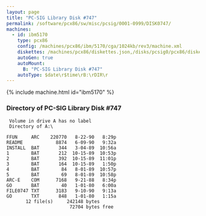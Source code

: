 ```yaml
---
layout: page
title: "PC-SIG Library Disk #747"
permalink: /software/pcx86/sw/misc/pcsig/0001-0999/DISK0747/
machines:
  - id: ibm5170
    type: pcx86
    config: /machines/pcx86/ibm/5170/cga/1024kb/rev3/machine.xml
    diskettes: /machines/pcx86/diskettes.json,/disks/pcsig0/pcx86/diskettes.json
    autoGen: true
    autoMount:
      B: "PC-SIG Library Disk #747"
    autoType: $date\r$time\rB:\rDIR\r
---
```


{% include machine.html id="ibm5170" %}

### Directory of PC-SIG Library Disk #747

     Volume in drive A has no label
     Directory of A:\

    FFUN     ARC    220770   8-22-90   8:29p
    README            8874   6-09-90   9:32a
    INSTALL  BAT       344   3-04-89  10:56a
    1        BAT       212  10-15-89  10:53p
    2        BAT       392  10-15-89  11:01p
    3        BAT       164  10-15-89   1:50p
    4        BAT        84   8-01-89  10:57p
    5        BAT        69   8-01-89  10:58p
    ARC-E    COM      7168   9-21-88   8:34p
    GO       BAT        40   1-01-80   6:00a
    FILE0747 TXT      3183   9-10-90   9:13a
    GO       TXT       848   1-01-80   1:15a
           12 file(s)     242148 bytes
                           72704 bytes free
